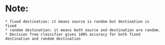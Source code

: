 # Note:
    * fixed destination: it means source is random but destination is fixed
    * random destination: it means both source and destination are random.
    * Decision Tree classifier gives 100% accuracy for both fixed destination and random destination